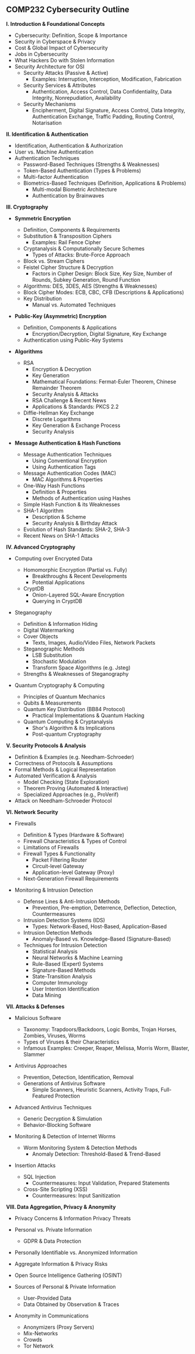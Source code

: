 ## COMP232 Cybersecurity Outline

**I. Introduction & Foundational Concepts**

* Cybersecurity: Definition, Scope & Importance
* Security in Cyberspace & Privacy
* Cost & Global Impact of Cybersecurity
* Jobs in Cybersecurity
* What Hackers Do with Stolen Information
* Security Architecture for OSI
  * Security Attacks (Passive & Active)
    * Examples: Interruption, Interception, Modification, Fabrication
  * Security Services & Attributes
    * Authentication, Access Control, Data Confidentiality, Data Integrity, Nonrepudiation, Availability
  * Security Mechanisms
    * Encipherment, Digital Signature, Access Control, Data Integrity, Authentication Exchange, Traffic Padding, Routing Control, Notarisation

**II.  Identification & Authentication**

* Identification, Authentication & Authorization
* User vs. Machine Authentication
* Authentication Techniques
  * Password-Based Techniques (Strengths & Weaknesses)
  * Token-Based Authentication (Types & Problems)
  * Multi-factor Authentication
  * Biometrics-Based Techniques (Definition, Applications & Problems)
    * Multi-modal Biometric Architecture
    * Authentication by Brainwaves

**III. Cryptography**

* **Symmetric Encryption** 
  * Definition, Components & Requirements
  * Substitution & Transposition Ciphers
    * Examples: Rail Fence Cipher
  * Cryptanalysis & Computationally Secure Schemes
    * Types of Attacks: Brute-Force Approach
  * Block vs. Stream Ciphers
  * Feistel Cipher Structure & Decryption
    * Factors in Cipher Design: Block Size, Key Size, Number of Rounds, Subkey Generation, Round Function
  * Algorithms: DES, 3DES, AES (Strengths & Weaknesses)
  * Block Cipher Modes: ECB, CBC, CFB (Descriptions & Applications)
  * Key Distribution
    * Manual vs. Automated Techniques

* **Public-Key (Asymmetric) Encryption**
  * Definition, Components & Applications
    * Encryption/Decryption, Digital Signature, Key Exchange
  * Authentication using Public-Key Systems

* **Algorithms**
  * RSA
    * Encryption & Decryption
    * Key Generation
    * Mathematical Foundations: Fermat-Euler Theorem, Chinese Remainder Theorem
    * Security Analysis & Attacks
    * RSA Challenge & Recent News
    * Applications & Standards: PKCS 2.2
  * Diffie-Hellman Key Exchange
    * Discrete Logarithms
    * Key Generation & Exchange Process
    * Security Analysis

* **Message Authentication & Hash Functions**
  * Message Authentication Techniques
    * Using Conventional Encryption
    * Using Authentication Tags
  * Message Authentication Codes (MAC)
    * MAC Algorithms & Properties
  * One-Way Hash Functions
    * Definition & Properties
    * Methods of Authentication using Hashes
  * Simple Hash Function & its Weaknesses
  * SHA-1 Algorithm
    * Description & Scheme
    * Security Analysis & Birthday Attack
  * Evolution of Hash Standards: SHA-2, SHA-3
  * Recent News on SHA-1 Attacks

**IV. Advanced Cryptography**

* Computing over Encrypted Data
  * Homomorphic Encryption (Partial vs. Fully)
    * Breakthroughs & Recent Developments
    * Potential Applications
  * CryptDB
    * Onion-Layered SQL-Aware Encryption
    * Querying in CryptDB

* Steganography
  * Definition & Information Hiding
  * Digital Watermarking
  * Cover Objects
    * Texts, Images, Audio/Video Files, Network Packets
  * Steganographic Methods
    * LSB Substitution
    * Stochastic Modulation
    * Transform Space Algorithms (e.g. Jsteg)
  * Strengths & Weaknesses of Steganography

* Quantum Cryptography & Computing
  * Principles of Quantum Mechanics
  * Qubits & Measurements
  * Quantum Key Distribution (BB84 Protocol)
    * Practical Implementations & Quantum Hacking
  * Quantum Computing & Cryptanalysis
    * Shor's Algorithm & its Implications
    * Post-quantum Cryptography

**V. Security Protocols & Analysis**

* Definition & Examples (e.g. Needham-Schroeder)
* Correctness of Protocols & Assumptions
* Formal Methods & Logical Representation
* Automated Verification & Analysis
  * Model Checking (State Exploration)
  * Theorem Proving (Automated & Interactive)
  * Specialized Approaches (e.g., ProVerif)
* Attack on Needham-Schroeder Protocol

**VI. Network Security**

* Firewalls
  * Definition & Types (Hardware & Software)
  * Firewall Characteristics & Types of Control
  * Limitations of Firewalls
  * Firewall Types & Functionality
    * Packet Filtering Router
    * Circuit-level Gateway
    * Application-level Gateway (Proxy)
  * Next-Generation Firewall Requirements

* Monitoring & Intrusion Detection
  * Defense Lines & Anti-Intrusion Methods
    * Prevention, Pre-emption, Deterrence, Deflection, Detection, Countermeasures
  * Intrusion Detection Systems (IDS)
    * Types: Network-Based, Host-Based, Application-Based
  * Intrusion Detection Methods
    * Anomaly-Based vs. Knowledge-Based (Signature-Based)
  * Techniques for Intrusion Detection
    * Statistical Analysis
    * Neural Networks & Machine Learning
    * Rule-Based (Expert) Systems
    * Signature-Based Methods
    * State-Transition Analysis
    * Computer Immunology
    * User Intention Identification
    * Data Mining

**VII. Attacks & Defenses**

* Malicious Software
  * Taxonomy: Trapdoors/Backdoors, Logic Bombs, Trojan Horses, Zombies, Viruses, Worms
  * Types of Viruses & their Characteristics
  * Infamous Examples: Creeper, Reaper, Melissa, Morris Worm, Blaster, Slammer
* Antivirus Approaches
  * Prevention, Detection, Identification, Removal
  * Generations of Antivirus Software
    * Simple Scanners, Heuristic Scanners, Activity Traps, Full-Featured Protection
* Advanced Antivirus Techniques
  * Generic Decryption & Simulation
  * Behavior-Blocking Software
* Monitoring & Detection of Internet Worms
  * Worm Monitoring System & Detection Methods
    * Anomaly Detection: Threshold-Based & Trend-Based

* Insertion Attacks
  * SQL Injection
    * Countermeasures: Input Validation, Prepared Statements
  * Cross-Site Scripting (XSS)
    * Countermeasures: Input Sanitization

**VIII. Data Aggregation, Privacy & Anonymity**

* Privacy Concerns & Information Privacy Threats
* Personal vs. Private Information
  * GDPR & Data Protection
* Personally Identifiable vs. Anonymized Information
* Aggregate Information & Privacy Risks
* Open Source Intelligence Gathering (OSINT)
* Sources of Personal & Private Information
  * User-Provided Data
  * Data Obtained by Observation & Traces

* Anonymity in Communications
  * Anonymizers (Proxy Servers)
  * Mix-Networks
  * Crowds
  * Tor Network